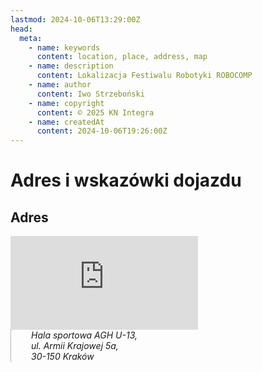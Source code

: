 ```yaml
---
lastmod: 2024-10-06T13:29:00Z
head:
  meta:
    - name: keywords
      content: location, place, address, map
    - name: description
      content: Lokalizacja Festiwalu Robotyki ROBOCOMP
    - name: author
      content: Iwo Strzeboński
    - name: copyright
      content: © 2025 KN Integra
    - name: createdAt
      content: 2024-10-06T19:26:00Z
---
```


# Adres i wskazówki dojazdu

## Adres

<div class="map-container">
  <iframe src="https://www.google.com/maps/embed?pb=!1m18!1m12!1m3!1d2560.8924722740544!2d19.898174613280695!3d50.069575371403204!2m3!1f0!2f0!3f0!3m2!1i1024!2i768!4f13.1!3m3!1m2!1s0x47165b5d40804817%3A0xaeaf5696018f65dc!2sHala%20AGH%2C%20U-13!5e0!3m2!1spl!2spl!4v1728241760239!5m2!1spl!2spl" style="border:0;" allowfullscreen="" loading="lazy" referrerpolicy="no-referrer-when-downgrade"></iframe>

  <address style="padding-left: 2rem; border-left: 1px dotted #71717a">
    Hala sportowa AGH U-13,<br />
    ul. Armii Krajowej 5a,<br />
    30-150 Kraków
  </address>
</div>
